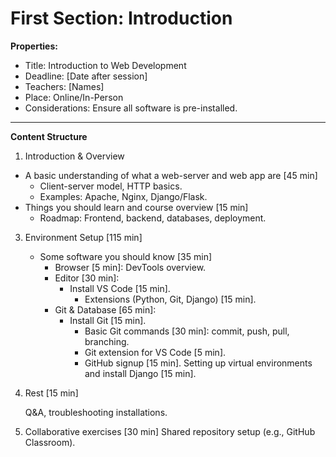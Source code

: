 # First Section: Introduction
**Properties:**
- Title: Introduction to Web Development
- Deadline: [Date after session]
- Teachers: [Names]
- Place: Online/In-Person
- Considerations: Ensure all software is pre-installed.
---

**Content Structure**

1. Introduction & Overview
  - A basic understanding of what a web-server and web app are [45 min]
    - Client-server model, HTTP basics.
    - Examples: Apache, Nginx, Django/Flask.
  - Things you should learn and course overview [15 min]
    - Roadmap: Frontend, backend, databases, deployment.

3. Environment Setup [115 min]
    - Some software you should know [35 min]
      - Browser [5 min]: DevTools overview.
      - Editor [30 min]:
        - Install VS Code [15 min].
          - Extensions (Python, Git, Django) [15 min].
      - Git & Database [65 min]:
        - Install Git [15 min].
          - Basic Git commands [30 min]: commit, push, pull, branching.
          - Git extension for VS Code [5 min].
          - GitHub signup [15 min].
    Setting up virtual environments and install Django [15 min].

4. Rest [15 min]

    Q&A, troubleshooting installations.

5. Collaborative exercises [30 min]
    Shared repository setup (e.g., GitHub Classroom).
